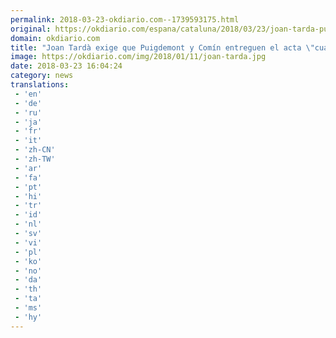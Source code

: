 ```yaml
---
permalink: 2018-03-23-okdiario.com--1739593175.html
original: https://okdiario.com/espana/cataluna/2018/03/23/joan-tarda-puigdemont-comin-entreguen-actas-govern-2012641
domain: okdiario.com
title: "Joan Tardà exige que Puigdemont y Comín entreguen el acta \"cuanto antes""
image: https://okdiario.com/img/2018/01/11/joan-tarda.jpg
date: 2018-03-23 16:04:24
category: news
translations: 
 - 'en'
 - 'de'
 - 'ru'
 - 'ja'
 - 'fr'
 - 'it'
 - 'zh-CN'
 - 'zh-TW'
 - 'ar'
 - 'fa'
 - 'pt'
 - 'hi'
 - 'tr'
 - 'id'
 - 'nl'
 - 'sv'
 - 'vi'
 - 'pl'
 - 'ko'
 - 'no'
 - 'da'
 - 'th'
 - 'ta'
 - 'ms'
 - 'hy'
---
```


